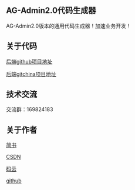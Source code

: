 ## AG-Admin2.0代码生成器

AG-Admin2.0版本的通用代码生成器！加速业务开发！

## 关于代码
[后端github项目地址](https://github.com/wxiaoqi/ace-admin)

[后端gitchina项目地址](http://git.oschina.net/geek_qi/ace-security)



## 技术交流
交流群：169824183

## 关于作者
[简书](http://www.jianshu.com/)

[CSDN](http://blog.csdn.net/u011282930)

[码云](http://git.oschina.net/geek_qi)

[github](https://github.com/wxiaoqi)